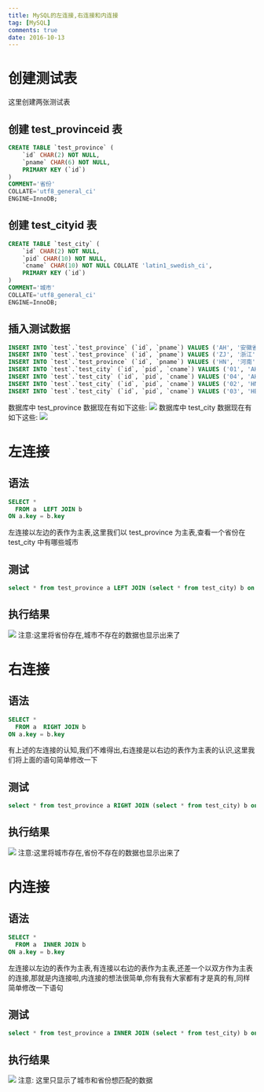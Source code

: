 ```yaml
---
title: MySQL的左连接,右连接和内连接
tag: [MySQL]
comments: true
date: 2016-10-13
---
```







# 创建测试表
这里创建两张测试表 
## 创建 test_provinceid 表
```sql
CREATE TABLE `test_province` (
	`id` CHAR(2) NOT NULL,
	`pname` CHAR(6) NOT NULL,
	PRIMARY KEY (`id`)
)
COMMENT='省份'
COLLATE='utf8_general_ci'
ENGINE=InnoDB;
```
## 创建 test_cityid 表
```sql
CREATE TABLE `test_city` (
	`id` CHAR(2) NOT NULL,
	`pid` CHAR(10) NOT NULL,
	`cname` CHAR(10) NOT NULL COLLATE 'latin1_swedish_ci',
	PRIMARY KEY (`id`)
)
COMMENT='城市'
COLLATE='utf8_general_ci'
ENGINE=InnoDB;
```
## 插入测试数据
```sql
INSERT INTO `test`.`test_province` (`id`, `pname`) VALUES ('AH', '安徽省');
INSERT INTO `test`.`test_province` (`id`, `pname`) VALUES ('ZJ', '浙江');
INSERT INTO `test`.`test_province` (`id`, `pname`) VALUES ('HN', '河南');
INSERT INTO `test`.`test_city` (`id`, `pid`, `cname`) VALUES ('01', 'AH', '合肥');
INSERT INTO `test`.`test_city` (`id`, `pid`, `cname`) VALUES ('04', 'AH', '六安');
INSERT INTO `test`.`test_city` (`id`, `pid`, `cname`) VALUES ('02', 'HN', '郑州');
INSERT INTO `test`.`test_city` (`id`, `pid`, `cname`) VALUES ('03', 'HB', '石家庄');
```
数据库中 test_province 数据现在有如下这些:
![](http://ww3.sinaimg.cn/large/d9e82fa4jw1f8qv8m5xg0j203z027t8n.jpg)
数据库中 test_city 数据现在有如下这些:
![](http://ww1.sinaimg.cn/large/d9e82fa4jw1f8qv1x80zbj205902sjrf.jpg)

# 左连接
## 语法
```sql
SELECT *
  FROM a  LEFT JOIN b 
ON a.key = b.key
```
左连接以左边的表作为主表,这里我们以 test_province 为主表,查看一个省份在 test_city 中有哪些城市
## 测试
```sql
select * from test_province a LEFT JOIN (select * from test_city) b on a.id = b.pid
```
## 执行结果
![](http://ww1.sinaimg.cn/large/d9e82fa4jw1f8qveidj0ej209b02q74l.jpg)
注意:这里将省份存在,城市不存在的数据也显示出来了

# 右连接
## 语法
```sql
SELECT *
  FROM a  RIGHT JOIN b 
ON a.key = b.key
```
有上述的左连接的认知,我们不难得出,右连接是以右边的表作为主表的认识,这里我们将上面的语句简单修改一下
## 测试
```sql
select * from test_province a RIGHT JOIN (select * from test_city) b on a.id = b.pid
```
## 执行结果
![](http://ww1.sinaimg.cn/large/d9e82fa4jw1f8qv7cnbavj208w028mxc.jpg)
注意:这里将城市存在,省份不存在的数据也显示出来了

# 内连接
## 语法
```sql
SELECT *
  FROM a  INNER JOIN b 
ON a.key = b.key
```
左连接以左边的表作为主表,有连接以右边的表作为主表,还差一个以双方作为主表的连接,那就是内连接啦,内连接的想法很简单,你有我有大家都有才是真的有,同样简单修改一下语句

## 测试
```sql
select * from test_province a INNER JOIN (select * from test_city) b on a.id = b.pid
```

## 执行结果
![](http://ww3.sinaimg.cn/large/d9e82fa4jw1f8qvcx4pd3j207x02d3yo.jpg)
注意: 这里只显示了城市和省份想匹配的数据